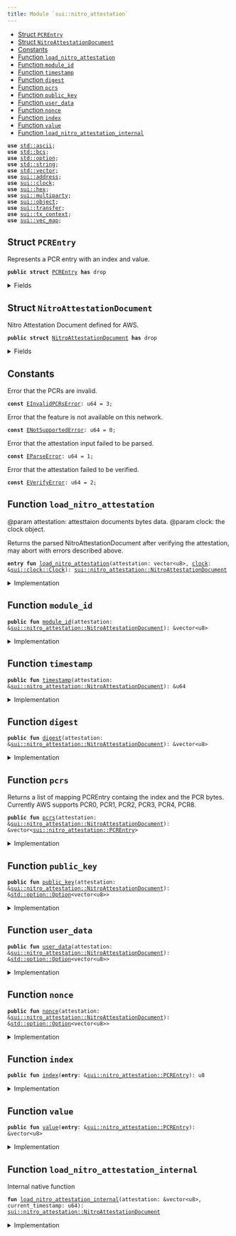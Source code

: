 ```yaml
---
title: Module `sui::nitro_attestation`
---
```




-  [Struct `PCREntry`](#sui_nitro_attestation_PCREntry)
-  [Struct `NitroAttestationDocument`](#sui_nitro_attestation_NitroAttestationDocument)
-  [Constants](#@Constants_0)
-  [Function `load_nitro_attestation`](#sui_nitro_attestation_load_nitro_attestation)
-  [Function `module_id`](#sui_nitro_attestation_module_id)
-  [Function `timestamp`](#sui_nitro_attestation_timestamp)
-  [Function `digest`](#sui_nitro_attestation_digest)
-  [Function `pcrs`](#sui_nitro_attestation_pcrs)
-  [Function `public_key`](#sui_nitro_attestation_public_key)
-  [Function `user_data`](#sui_nitro_attestation_user_data)
-  [Function `nonce`](#sui_nitro_attestation_nonce)
-  [Function `index`](#sui_nitro_attestation_index)
-  [Function `value`](#sui_nitro_attestation_value)
-  [Function `load_nitro_attestation_internal`](#sui_nitro_attestation_load_nitro_attestation_internal)


<pre><code><b>use</b> <a href="../std/ascii.md#std_ascii">std::ascii</a>;
<b>use</b> <a href="../std/bcs.md#std_bcs">std::bcs</a>;
<b>use</b> <a href="../std/option.md#std_option">std::option</a>;
<b>use</b> <a href="../std/string.md#std_string">std::string</a>;
<b>use</b> <a href="../std/vector.md#std_vector">std::vector</a>;
<b>use</b> <a href="../sui/address.md#sui_address">sui::address</a>;
<b>use</b> <a href="../sui/clock.md#sui_clock">sui::clock</a>;
<b>use</b> <a href="../sui/hex.md#sui_hex">sui::hex</a>;
<b>use</b> <a href="../sui/multiparty.md#sui_multiparty">sui::multiparty</a>;
<b>use</b> <a href="../sui/object.md#sui_object">sui::object</a>;
<b>use</b> <a href="../sui/transfer.md#sui_transfer">sui::transfer</a>;
<b>use</b> <a href="../sui/tx_context.md#sui_tx_context">sui::tx_context</a>;
<b>use</b> <a href="../sui/vec_map.md#sui_vec_map">sui::vec_map</a>;
</code></pre>



<a name="sui_nitro_attestation_PCREntry"></a>

## Struct `PCREntry`

Represents a PCR entry with an index and value.


<pre><code><b>public</b> <b>struct</b> <a href="../sui/nitro_attestation.md#sui_nitro_attestation_PCREntry">PCREntry</a> <b>has</b> drop
</code></pre>



<details>
<summary>Fields</summary>


<dl>
<dt>
<code><a href="../sui/nitro_attestation.md#sui_nitro_attestation_index">index</a>: u8</code>
</dt>
<dd>
</dd>
<dt>
<code><a href="../sui/nitro_attestation.md#sui_nitro_attestation_value">value</a>: vector&lt;u8&gt;</code>
</dt>
<dd>
</dd>
</dl>


</details>

<a name="sui_nitro_attestation_NitroAttestationDocument"></a>

## Struct `NitroAttestationDocument`

Nitro Attestation Document defined for AWS.


<pre><code><b>public</b> <b>struct</b> <a href="../sui/nitro_attestation.md#sui_nitro_attestation_NitroAttestationDocument">NitroAttestationDocument</a> <b>has</b> drop
</code></pre>



<details>
<summary>Fields</summary>


<dl>
<dt>
<code><a href="../sui/nitro_attestation.md#sui_nitro_attestation_module_id">module_id</a>: vector&lt;u8&gt;</code>
</dt>
<dd>
 Issuing Nitro hypervisor module ID.
</dd>
<dt>
<code><a href="../sui/nitro_attestation.md#sui_nitro_attestation_timestamp">timestamp</a>: u64</code>
</dt>
<dd>
 UTC time when document was created, in milliseconds since UNIX epoch.
</dd>
<dt>
<code><a href="../sui/nitro_attestation.md#sui_nitro_attestation_digest">digest</a>: vector&lt;u8&gt;</code>
</dt>
<dd>
 The digest function used for calculating the register values.
</dd>
<dt>
<code><a href="../sui/nitro_attestation.md#sui_nitro_attestation_pcrs">pcrs</a>: vector&lt;<a href="../sui/nitro_attestation.md#sui_nitro_attestation_PCREntry">sui::nitro_attestation::PCREntry</a>&gt;</code>
</dt>
<dd>
 A list of PCREntry containing the index and the PCR bytes.
 <https://docs.aws.amazon.com/enclaves/latest/user/set-up-attestation.html#where>.
</dd>
<dt>
<code><a href="../sui/nitro_attestation.md#sui_nitro_attestation_public_key">public_key</a>: <a href="../std/option.md#std_option_Option">std::option::Option</a>&lt;vector&lt;u8&gt;&gt;</code>
</dt>
<dd>
 An optional DER-encoded key the attestation, consumer can use to encrypt data with.
</dd>
<dt>
<code><a href="../sui/nitro_attestation.md#sui_nitro_attestation_user_data">user_data</a>: <a href="../std/option.md#std_option_Option">std::option::Option</a>&lt;vector&lt;u8&gt;&gt;</code>
</dt>
<dd>
 Additional signed user data, defined by protocol.
</dd>
<dt>
<code><a href="../sui/nitro_attestation.md#sui_nitro_attestation_nonce">nonce</a>: <a href="../std/option.md#std_option_Option">std::option::Option</a>&lt;vector&lt;u8&gt;&gt;</code>
</dt>
<dd>
 An optional cryptographic nonce provided by the attestation consumer as a proof of
 authenticity.
</dd>
</dl>


</details>

<a name="@Constants_0"></a>

## Constants


<a name="sui_nitro_attestation_EInvalidPCRsError"></a>

Error that the PCRs are invalid.


<pre><code><b>const</b> <a href="../sui/nitro_attestation.md#sui_nitro_attestation_EInvalidPCRsError">EInvalidPCRsError</a>: u64 = 3;
</code></pre>



<a name="sui_nitro_attestation_ENotSupportedError"></a>

Error that the feature is not available on this network.


<pre><code><b>const</b> <a href="../sui/nitro_attestation.md#sui_nitro_attestation_ENotSupportedError">ENotSupportedError</a>: u64 = 0;
</code></pre>



<a name="sui_nitro_attestation_EParseError"></a>

Error that the attestation input failed to be parsed.


<pre><code><b>const</b> <a href="../sui/nitro_attestation.md#sui_nitro_attestation_EParseError">EParseError</a>: u64 = 1;
</code></pre>



<a name="sui_nitro_attestation_EVerifyError"></a>

Error that the attestation failed to be verified.


<pre><code><b>const</b> <a href="../sui/nitro_attestation.md#sui_nitro_attestation_EVerifyError">EVerifyError</a>: u64 = 2;
</code></pre>



<a name="sui_nitro_attestation_load_nitro_attestation"></a>

## Function `load_nitro_attestation`

@param attestation: attesttaion documents bytes data.
@param clock: the clock object.

Returns the parsed NitroAttestationDocument after verifying the attestation,
may abort with errors described above.


<pre><code><b>entry</b> <b>fun</b> <a href="../sui/nitro_attestation.md#sui_nitro_attestation_load_nitro_attestation">load_nitro_attestation</a>(attestation: vector&lt;u8&gt;, <a href="../sui/clock.md#sui_clock">clock</a>: &<a href="../sui/clock.md#sui_clock_Clock">sui::clock::Clock</a>): <a href="../sui/nitro_attestation.md#sui_nitro_attestation_NitroAttestationDocument">sui::nitro_attestation::NitroAttestationDocument</a>
</code></pre>



<details>
<summary>Implementation</summary>


<pre><code><b>entry</b> <b>fun</b> <a href="../sui/nitro_attestation.md#sui_nitro_attestation_load_nitro_attestation">load_nitro_attestation</a>(
    attestation: vector&lt;u8&gt;,
    <a href="../sui/clock.md#sui_clock">clock</a>: &Clock
): <a href="../sui/nitro_attestation.md#sui_nitro_attestation_NitroAttestationDocument">NitroAttestationDocument</a> {
    <a href="../sui/nitro_attestation.md#sui_nitro_attestation_load_nitro_attestation_internal">load_nitro_attestation_internal</a>(&attestation, <a href="../sui/clock.md#sui_clock_timestamp_ms">clock::timestamp_ms</a>(<a href="../sui/clock.md#sui_clock">clock</a>))
}
</code></pre>



</details>

<a name="sui_nitro_attestation_module_id"></a>

## Function `module_id`



<pre><code><b>public</b> <b>fun</b> <a href="../sui/nitro_attestation.md#sui_nitro_attestation_module_id">module_id</a>(attestation: &<a href="../sui/nitro_attestation.md#sui_nitro_attestation_NitroAttestationDocument">sui::nitro_attestation::NitroAttestationDocument</a>): &vector&lt;u8&gt;
</code></pre>



<details>
<summary>Implementation</summary>


<pre><code><b>public</b> <b>fun</b> <a href="../sui/nitro_attestation.md#sui_nitro_attestation_module_id">module_id</a>(attestation: &<a href="../sui/nitro_attestation.md#sui_nitro_attestation_NitroAttestationDocument">NitroAttestationDocument</a>): &vector&lt;u8&gt; {
    &attestation.<a href="../sui/nitro_attestation.md#sui_nitro_attestation_module_id">module_id</a>
}
</code></pre>



</details>

<a name="sui_nitro_attestation_timestamp"></a>

## Function `timestamp`



<pre><code><b>public</b> <b>fun</b> <a href="../sui/nitro_attestation.md#sui_nitro_attestation_timestamp">timestamp</a>(attestation: &<a href="../sui/nitro_attestation.md#sui_nitro_attestation_NitroAttestationDocument">sui::nitro_attestation::NitroAttestationDocument</a>): &u64
</code></pre>



<details>
<summary>Implementation</summary>


<pre><code><b>public</b> <b>fun</b> <a href="../sui/nitro_attestation.md#sui_nitro_attestation_timestamp">timestamp</a>(attestation: &<a href="../sui/nitro_attestation.md#sui_nitro_attestation_NitroAttestationDocument">NitroAttestationDocument</a>): &u64 {
    &attestation.<a href="../sui/nitro_attestation.md#sui_nitro_attestation_timestamp">timestamp</a>
}
</code></pre>



</details>

<a name="sui_nitro_attestation_digest"></a>

## Function `digest`



<pre><code><b>public</b> <b>fun</b> <a href="../sui/nitro_attestation.md#sui_nitro_attestation_digest">digest</a>(attestation: &<a href="../sui/nitro_attestation.md#sui_nitro_attestation_NitroAttestationDocument">sui::nitro_attestation::NitroAttestationDocument</a>): &vector&lt;u8&gt;
</code></pre>



<details>
<summary>Implementation</summary>


<pre><code><b>public</b> <b>fun</b> <a href="../sui/nitro_attestation.md#sui_nitro_attestation_digest">digest</a>(attestation: &<a href="../sui/nitro_attestation.md#sui_nitro_attestation_NitroAttestationDocument">NitroAttestationDocument</a>): &vector&lt;u8&gt; {
    &attestation.<a href="../sui/nitro_attestation.md#sui_nitro_attestation_digest">digest</a>
}
</code></pre>



</details>

<a name="sui_nitro_attestation_pcrs"></a>

## Function `pcrs`

Returns a list of mapping PCREntry containg the index and the PCR bytes.
Currently AWS supports PCR0, PCR1, PCR2, PCR3, PCR4, PCR8.


<pre><code><b>public</b> <b>fun</b> <a href="../sui/nitro_attestation.md#sui_nitro_attestation_pcrs">pcrs</a>(attestation: &<a href="../sui/nitro_attestation.md#sui_nitro_attestation_NitroAttestationDocument">sui::nitro_attestation::NitroAttestationDocument</a>): &vector&lt;<a href="../sui/nitro_attestation.md#sui_nitro_attestation_PCREntry">sui::nitro_attestation::PCREntry</a>&gt;
</code></pre>



<details>
<summary>Implementation</summary>


<pre><code><b>public</b> <b>fun</b> <a href="../sui/nitro_attestation.md#sui_nitro_attestation_pcrs">pcrs</a>(attestation: &<a href="../sui/nitro_attestation.md#sui_nitro_attestation_NitroAttestationDocument">NitroAttestationDocument</a>): &vector&lt;<a href="../sui/nitro_attestation.md#sui_nitro_attestation_PCREntry">PCREntry</a>&gt; {
    &attestation.<a href="../sui/nitro_attestation.md#sui_nitro_attestation_pcrs">pcrs</a>
}
</code></pre>



</details>

<a name="sui_nitro_attestation_public_key"></a>

## Function `public_key`



<pre><code><b>public</b> <b>fun</b> <a href="../sui/nitro_attestation.md#sui_nitro_attestation_public_key">public_key</a>(attestation: &<a href="../sui/nitro_attestation.md#sui_nitro_attestation_NitroAttestationDocument">sui::nitro_attestation::NitroAttestationDocument</a>): &<a href="../std/option.md#std_option_Option">std::option::Option</a>&lt;vector&lt;u8&gt;&gt;
</code></pre>



<details>
<summary>Implementation</summary>


<pre><code><b>public</b> <b>fun</b> <a href="../sui/nitro_attestation.md#sui_nitro_attestation_public_key">public_key</a>(attestation: &<a href="../sui/nitro_attestation.md#sui_nitro_attestation_NitroAttestationDocument">NitroAttestationDocument</a>): &Option&lt;vector&lt;u8&gt;&gt; {
    &attestation.<a href="../sui/nitro_attestation.md#sui_nitro_attestation_public_key">public_key</a>
}
</code></pre>



</details>

<a name="sui_nitro_attestation_user_data"></a>

## Function `user_data`



<pre><code><b>public</b> <b>fun</b> <a href="../sui/nitro_attestation.md#sui_nitro_attestation_user_data">user_data</a>(attestation: &<a href="../sui/nitro_attestation.md#sui_nitro_attestation_NitroAttestationDocument">sui::nitro_attestation::NitroAttestationDocument</a>): &<a href="../std/option.md#std_option_Option">std::option::Option</a>&lt;vector&lt;u8&gt;&gt;
</code></pre>



<details>
<summary>Implementation</summary>


<pre><code><b>public</b> <b>fun</b> <a href="../sui/nitro_attestation.md#sui_nitro_attestation_user_data">user_data</a>(attestation: &<a href="../sui/nitro_attestation.md#sui_nitro_attestation_NitroAttestationDocument">NitroAttestationDocument</a>): &Option&lt;vector&lt;u8&gt;&gt; {
    &attestation.<a href="../sui/nitro_attestation.md#sui_nitro_attestation_user_data">user_data</a>
}
</code></pre>



</details>

<a name="sui_nitro_attestation_nonce"></a>

## Function `nonce`



<pre><code><b>public</b> <b>fun</b> <a href="../sui/nitro_attestation.md#sui_nitro_attestation_nonce">nonce</a>(attestation: &<a href="../sui/nitro_attestation.md#sui_nitro_attestation_NitroAttestationDocument">sui::nitro_attestation::NitroAttestationDocument</a>): &<a href="../std/option.md#std_option_Option">std::option::Option</a>&lt;vector&lt;u8&gt;&gt;
</code></pre>



<details>
<summary>Implementation</summary>


<pre><code><b>public</b> <b>fun</b> <a href="../sui/nitro_attestation.md#sui_nitro_attestation_nonce">nonce</a>(attestation: &<a href="../sui/nitro_attestation.md#sui_nitro_attestation_NitroAttestationDocument">NitroAttestationDocument</a>): &Option&lt;vector&lt;u8&gt;&gt; {
    &attestation.<a href="../sui/nitro_attestation.md#sui_nitro_attestation_nonce">nonce</a>
}
</code></pre>



</details>

<a name="sui_nitro_attestation_index"></a>

## Function `index`



<pre><code><b>public</b> <b>fun</b> <a href="../sui/nitro_attestation.md#sui_nitro_attestation_index">index</a>(<b>entry</b>: &<a href="../sui/nitro_attestation.md#sui_nitro_attestation_PCREntry">sui::nitro_attestation::PCREntry</a>): u8
</code></pre>



<details>
<summary>Implementation</summary>


<pre><code><b>public</b> <b>fun</b> <a href="../sui/nitro_attestation.md#sui_nitro_attestation_index">index</a>(<b>entry</b>: &<a href="../sui/nitro_attestation.md#sui_nitro_attestation_PCREntry">PCREntry</a>): u8 {
    <b>entry</b>.<a href="../sui/nitro_attestation.md#sui_nitro_attestation_index">index</a>
}
</code></pre>



</details>

<a name="sui_nitro_attestation_value"></a>

## Function `value`



<pre><code><b>public</b> <b>fun</b> <a href="../sui/nitro_attestation.md#sui_nitro_attestation_value">value</a>(<b>entry</b>: &<a href="../sui/nitro_attestation.md#sui_nitro_attestation_PCREntry">sui::nitro_attestation::PCREntry</a>): &vector&lt;u8&gt;
</code></pre>



<details>
<summary>Implementation</summary>


<pre><code><b>public</b> <b>fun</b> <a href="../sui/nitro_attestation.md#sui_nitro_attestation_value">value</a>(<b>entry</b>: &<a href="../sui/nitro_attestation.md#sui_nitro_attestation_PCREntry">PCREntry</a>): &vector&lt;u8&gt; {
    &<b>entry</b>.<a href="../sui/nitro_attestation.md#sui_nitro_attestation_value">value</a>
}
</code></pre>



</details>

<a name="sui_nitro_attestation_load_nitro_attestation_internal"></a>

## Function `load_nitro_attestation_internal`

Internal native function


<pre><code><b>fun</b> <a href="../sui/nitro_attestation.md#sui_nitro_attestation_load_nitro_attestation_internal">load_nitro_attestation_internal</a>(attestation: &vector&lt;u8&gt;, current_timestamp: u64): <a href="../sui/nitro_attestation.md#sui_nitro_attestation_NitroAttestationDocument">sui::nitro_attestation::NitroAttestationDocument</a>
</code></pre>



<details>
<summary>Implementation</summary>


<pre><code><b>native</b> <b>fun</b> <a href="../sui/nitro_attestation.md#sui_nitro_attestation_load_nitro_attestation_internal">load_nitro_attestation_internal</a>(
    attestation: &vector&lt;u8&gt;,
    current_timestamp: u64,
): <a href="../sui/nitro_attestation.md#sui_nitro_attestation_NitroAttestationDocument">NitroAttestationDocument</a>;
</code></pre>



</details>

